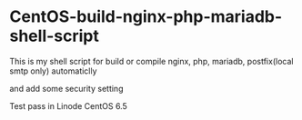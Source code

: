 # CentOS-build-nginx-php-mariadb-shell-script

This is my shell script for build or compile nginx, php, mariadb, postfix(local smtp only) automaticlly

and add some security setting

Test pass in Linode CentOS 6.5
